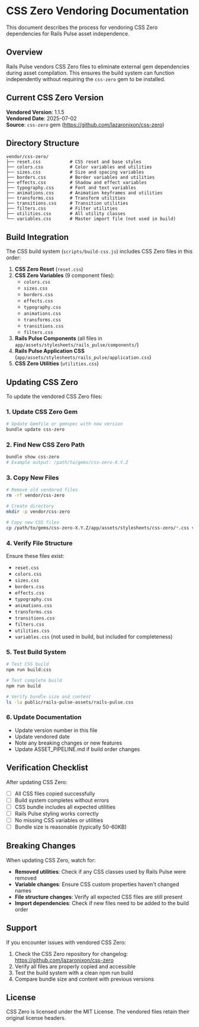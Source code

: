 # CSS Zero Vendoring Documentation

This document describes the process for vendoring CSS Zero dependencies for Rails Pulse asset independence.

## Overview

Rails Pulse vendors CSS Zero files to eliminate external gem dependencies during asset compilation. This ensures the build system can function independently without requiring the `css-zero` gem to be installed.

## Current CSS Zero Version

**Vendored Version**: 1.1.5  
**Vendored Date**: 2025-07-02  
**Source**: `css-zero` gem (https://github.com/lazaronixon/css-zero)

## Directory Structure

```
vendor/css-zero/
├── reset.css           # CSS reset and base styles
├── colors.css          # Color variables and utilities
├── sizes.css           # Size and spacing variables
├── borders.css         # Border variables and utilities
├── effects.css         # Shadow and effect variables
├── typography.css      # Font and text variables
├── animations.css      # Animation keyframes and utilities
├── transforms.css      # Transform utilities
├── transitions.css     # Transition utilities
├── filters.css         # Filter utilities
├── utilities.css       # All utility classes
└── variables.css       # Master import file (not used in build)
```

## Build Integration

The CSS build system (`scripts/build-css.js`) includes CSS Zero files in this order:

1. **CSS Zero Reset** (`reset.css`)
2. **CSS Zero Variables** (9 component files):
   - `colors.css`
   - `sizes.css`
   - `borders.css`
   - `effects.css`
   - `typography.css`
   - `animations.css`
   - `transforms.css`
   - `transitions.css`
   - `filters.css`
3. **Rails Pulse Components** (all files in `app/assets/stylesheets/rails_pulse/components/`)
4. **Rails Pulse Application CSS** (`app/assets/stylesheets/rails_pulse/application.css`)
5. **CSS Zero Utilities** (`utilities.css`)

## Updating CSS Zero

To update the vendored CSS Zero files:

### 1. Update CSS Zero Gem

```bash
# Update Gemfile or gemspec with new version
bundle update css-zero
```

### 2. Find New CSS Zero Path

```bash
bundle show css-zero
# Example output: /path/to/gems/css-zero-X.Y.Z
```

### 3. Copy New Files

```bash
# Remove old vendored files
rm -rf vendor/css-zero

# Create directory
mkdir -p vendor/css-zero

# Copy new CSS files
cp /path/to/gems/css-zero-X.Y.Z/app/assets/stylesheets/css-zero/*.css vendor/css-zero/
```

### 4. Verify File Structure

Ensure these files exist:
- `reset.css`
- `colors.css`
- `sizes.css`
- `borders.css`
- `effects.css`
- `typography.css`
- `animations.css`
- `transforms.css`
- `transitions.css`
- `filters.css`
- `utilities.css`
- `variables.css` (not used in build, but included for completeness)

### 5. Test Build System

```bash
# Test CSS build
npm run build:css

# Test complete build
npm run build

# Verify bundle size and content
ls -la public/rails-pulse-assets/rails-pulse.css
```

### 6. Update Documentation

- Update version number in this file
- Update vendored date
- Note any breaking changes or new features
- Update ASSET_PIPELINE.md if build order changes

## Verification Checklist

After updating CSS Zero:

- [ ] All CSS files copied successfully
- [ ] Build system completes without errors
- [ ] CSS bundle includes all expected utilities
- [ ] Rails Pulse styling works correctly
- [ ] No missing CSS variables or utilities
- [ ] Bundle size is reasonable (typically 50-60KB)

## Breaking Changes

When updating CSS Zero, watch for:

- **Removed utilities**: Check if any CSS classes used by Rails Pulse were removed
- **Variable changes**: Ensure CSS custom properties haven't changed names
- **File structure changes**: Verify all expected CSS files are still present
- **Import dependencies**: Check if new files need to be added to the build order

## Support

If you encounter issues with vendored CSS Zero:

1. Check the CSS Zero repository for changelog: https://github.com/lazaronixon/css-zero
2. Verify all files are properly copied and accessible
3. Test the build system with a clean npm run build
4. Compare bundle size and content with previous versions

## License

CSS Zero is licensed under the MIT License. The vendored files retain their original license headers.